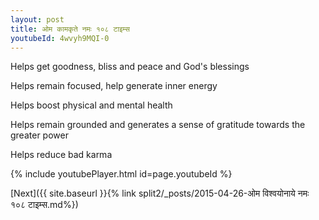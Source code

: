 ```yaml
---
layout: post
title: ओम कामकृते नमः १०८ टाइम्स
youtubeId: 4wvyh9MQI-0
---
```

 
 
Helps get goodness, bliss and peace and God's blessings
 
Helps remain focused, help generate inner energy 
 
Helps boost physical and mental health 
 
Helps remain grounded and generates a sense of gratitude towards the greater power 
 
Helps reduce bad karma
 
 
 
 


{% include youtubePlayer.html id=page.youtubeId %}
 
[Next]({{ site.baseurl }}{% link  split2/_posts/2015-04-26-ओम विश्वयोनाये नमः १०८ टाइम्स.md%})
 
